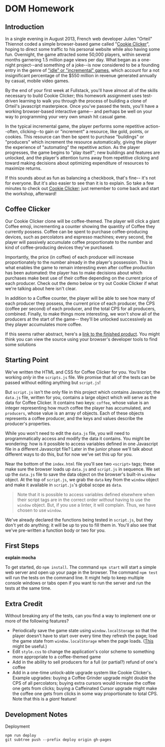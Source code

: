 # DOM Homework

## Introduction

In a single evening in August 2013, French web developer Julien "Orteil" Thiennot coded a simple browser-based game called "[Cookie Clicker](https://orteil.dashnet.org/cookieclicker/)", hoping to direct some traffic to his personal website while also having some fun. Overnight, the game attracted some 50,000 players, within several months garnering 1.5 million page views per day. What began as a one-night project--and something of a joke--is now considered to be a founding entry in the genre of ["idle" or "incremental" games](https://en.wikipedia.org/wiki/Incremental_game), which account for a not insignificant percentage of the \$550 million in revenue generated annually by casual, mobile video games.

By the end of your first week at Fullstack, you'll have almost all of the skills necessary to build Cookie Clicker; this homework assignment uses test-driven learning to walk you through the process of building a clone of Orteil's javascript masterpiece. Once you've passed the tests, you'll have a working browser-based interactive game-- and perhaps be well on your way to programming your very own smash hit casual game.

In the typical incremental game, the player performs some repetitive action--often, clicking--to gain or "increment" a resource, like gold, points, or cookies. This resource can then be spent to purchase "buildings" or "producers" which increment the resource automatically, giving the player the experience of "automating" the repetitive action. As the player progresses, the game begins to "play itself"; new buildings and features are unlocked, and the player's attention turns away from repetitive clicking and toward making decisions about optimizing expenditure of resources to maximize returns.

If this sounds about as fun as balancing a checkbook, that's fine-- it's not for everyone. But it's also easier to see than it is to explain. So take a few minutes to check out [Cookie Clicker](https://orteil.dashnet.org/cookieclicker/); just remember to come back and start the workshop, afterward!

## Coffee Clicker

Our Cookie Clicker clone will be coffee-themed. The player will click a giant Coffee emoji, incrementing a counter showing the quantity of Coffee they currently possess. Coffee can be spent to purchase coffee-producing devices, such as percolators and espresso machines; every second, the player will passively accumulate coffee proportionate to the number and kind of coffee-producing devices they've purchased.

Importantly, the price (in coffee) of each producer will increase proportionately to the number already in the player's possession. This is what enables the game to remain interesting even after coffee production has been automated: the player has to make decisions about which purchases make best use of their coffee depending on the current price of each producer. Check out the demo below or try out Cookie Clicker if what we're talking about here isn't clear.

In addition to a Coffee counter, the player will be able to see how many of each producer they possess, the current price of each producer, the CPS (coffee per second) of each producer, and the total CPS for all producers, combined. Finally, to make things more interesting, we won't show all of the producers at the start of the game-- they'll be unlocked successively as they player accumulates more coffee.

If this seems rather abstract, here's a [link to the finished product](). You might think you can view the source using your browser's developer tools to find some solutions

## Starting Point

We've written the HTML and CSS for Coffee Clicker for you. You'll be working _only_ in the `scripts.js` file. We promise that all of the tests can be passed without editing anything but `script.js`!

But `script.js` isn't the only file in this project which contains Javascript; the `data.js` file, written for you, contains a large object which will serve as the data for Coffee Clicker. It contains two keys: `coffee`, whose value is an integer representing how much coffee the player has accumulated, and `producers`, whose value is an array of objects. Each of these objects represents a coffee producer, and the keys and values describe the producer's properties.

While you won't need to edit the `data.js` file, you will need to programmatically access and modify the data it contains. You might be wondering: how is it possible to access variables defined in one Javascript file in a different Javascript file? Later in the junior phase we'll talk about different ways to do this, but for now we've set this up for you.

Near the bottom of the `index.html` file you'll see two `<script>` tags; these make sure the browser loads up `data.js` and `script.js` in sequence. We set up the `data.js` file to save the data object on the browser's built-in `window` object. At the top of `script.js`, we grab the `data` key from the `window` object and make it available in `script.js`'s global scope as `data`.

> Note that it is possible to access variables defined elsewhere when their script tags are in the correct order _without_ having to use the `window` object. But, if you use a linter, it will complain. Thus, we have chosen to use `window`.

We've already declared the functions being tested in `script.js`, but they don't yet do anything; it will be up to you to fill them in. You'll also see that we've pre-written a function body or two for you.

## First Steps

**explain mocha**

To get started, do `npm install`. The command `npm start` will start a simple web server and open up your page in the browser. The command `npm test` will run the tests on the command line. It might help to keep multiple console windows or tabs open if you want to run the server and run the tests at the same time.

## Extra Credit

Without breaking any of the tests, can you find a way to implement one or more of the following features?

- Periodically save the game state using `window.localStorage` so that the player doesn't have to start over every time they refresh the page; load the game state from `window.localStorage` when the page loads. ([This](https://developer.mozilla.org/en-US/docs/Web/API/Window/localStorage) might be useful.)
- Edit `style.css` to change the application's color scheme to something more appropriate to a coffee-themed game
- Add in the ability to sell producers for a full (or partial?) refund of one's coffee
- Add in a one-time unlock-able upgrade system like Cookie Clicker's. Example upgrades: buying a Coffee Grinder upgrade might double the CPS of all percolators; buying extra cursors would increase the coffee one gets from clicks; buying a Caffeinated Cursor upgrade might make the coffee one gets from clicks in some way proportionate to total CPS. Note that this is a _giant_ feature!

## Development Notes

Deployment

```
npm run deploy
git subtree push --prefix deploy origin gh-pages

```
